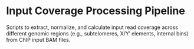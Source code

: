 # Input Coverage Processing Pipeline

Scripts to extract, normalize, and calculate input read coverage across different genomic regions (e.g., subtelomeres, X/Y′ elements, internal bins) from ChIP input BAM files.
